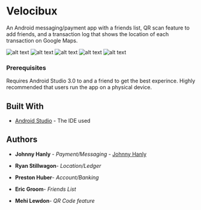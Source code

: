 # Velocibux
An Android messaging/payment app with a friends list, QR scan feature to add friends, and a transaction log that shows the location of each transaction on Google Maps. 

![alt text](https://i.imgur.com/d1QrnZT.jpg "Logo Title Text 1")
![alt text](https://i.imgur.com/rQWVNDw.jpg "Logo Title Text 1")
![alt text](https://i.imgur.com/rPqH4Ge.jpg "Logo Title Text 1")
![alt text](https://i.imgur.com/Zx9S9ly.jpg "Logo Title Text 1")
![alt text](https://i.imgur.com/dK8c4yl.jpg "Logo Title Text 1")




### Prerequisites

Requires Android Studio 3.0 to and a friend to get the best experince. Highly recommended that users run the app on
a physical device.

## Built With

* [Android Studio](https://developer.android.com/studio/index.html) - The IDE used


## Authors

* **Johnny Hanly** - *Payment/Messaging* - [Johnny Hanly](https://github.com/JohnnyHanly)

* **Ryan Stillwagon**- *Location/Ledger*

* **Preston Huber**- *Account/Banking*

* **Eric Groom**- *Friends List*

* **Mehi Lewdon**- *QR Code feature*
